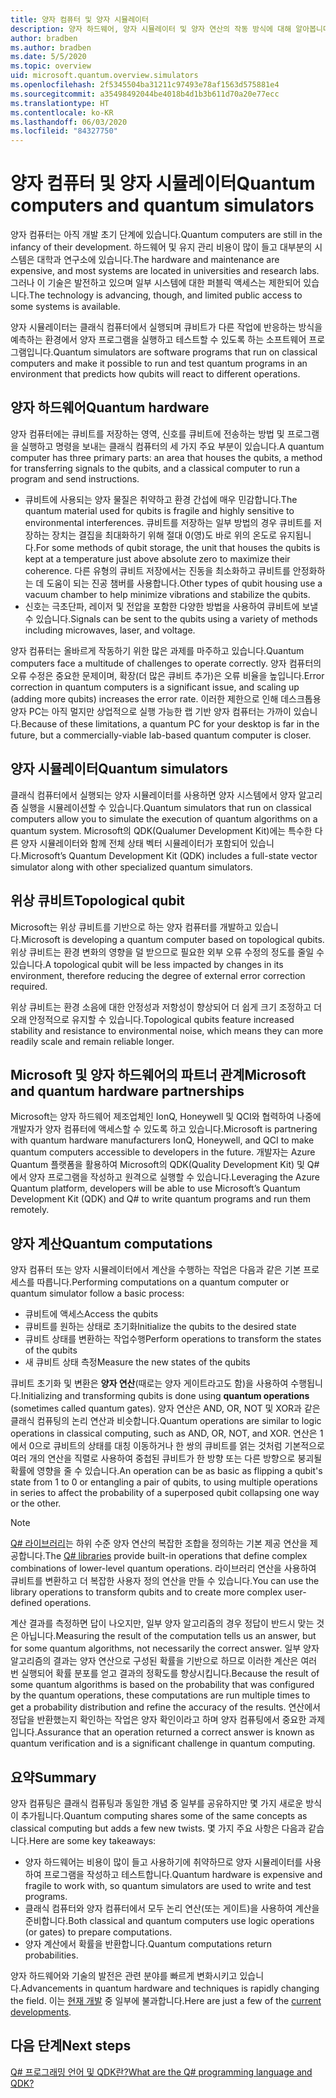 ```yaml
---
title: 양자 컴퓨터 및 양자 시뮬레이터
description: 양자 하드웨어, 양자 시뮬레이터 및 양자 연산의 작동 방식에 대해 알아봅니다.
author: bradben
ms.author: bradben
ms.date: 5/5/2020
ms.topic: overview
uid: microsoft.quantum.overview.simulators
ms.openlocfilehash: 2f5345504ba31211c97493e78af1563d575881e4
ms.sourcegitcommit: a35498492044be4018b4d1b3b611d70a20e77ecc
ms.translationtype: HT
ms.contentlocale: ko-KR
ms.lasthandoff: 06/03/2020
ms.locfileid: "84327750"
---
```

# <a name="quantum-computers-and-quantum-simulators"></a><span data-ttu-id="f4e3d-103">양자 컴퓨터 및 양자 시뮬레이터</span><span class="sxs-lookup"><span data-stu-id="f4e3d-103">Quantum computers and quantum simulators</span></span>

<span data-ttu-id="f4e3d-104">양자 컴퓨터는 아직 개발 초기 단계에 있습니다.</span><span class="sxs-lookup"><span data-stu-id="f4e3d-104">Quantum computers are still in the infancy of their development.</span></span> <span data-ttu-id="f4e3d-105">하드웨어 및 유지 관리 비용이 많이 들고 대부분의 시스템은 대학과 연구소에 있습니다.</span><span class="sxs-lookup"><span data-stu-id="f4e3d-105">The hardware and maintenance are expensive, and most systems are located in universities and research labs.</span></span> <span data-ttu-id="f4e3d-106">그러나 이 기술은 발전하고 있으며 일부 시스템에 대한 퍼블릭 액세스는 제한되어 있습니다.</span><span class="sxs-lookup"><span data-stu-id="f4e3d-106">The technology is advancing, though, and limited public access to some systems is available.</span></span>

<span data-ttu-id="f4e3d-107">양자 시뮬레이터는 클래식 컴퓨터에서 실행되며 큐비트가 다른 작업에 반응하는 방식을 예측하는 환경에서 양자 프로그램을 실행하고 테스트할 수 있도록 하는 소프트웨어 프로그램입니다.</span><span class="sxs-lookup"><span data-stu-id="f4e3d-107">Quantum simulators are software programs that run on classical computers and make it possible to run and test quantum programs in an environment that predicts how qubits will react to different operations.</span></span>

## <a name="quantum-hardware"></a><span data-ttu-id="f4e3d-108">양자 하드웨어</span><span class="sxs-lookup"><span data-stu-id="f4e3d-108">Quantum hardware</span></span>

<span data-ttu-id="f4e3d-109">양자 컴퓨터에는 큐비트를 저장하는 영역, 신호를 큐비트에 전송하는 방법 및 프로그램을 실행하고 명령을 보내는 클래식 컴퓨터의 세 가지 주요 부분이 있습니다.</span><span class="sxs-lookup"><span data-stu-id="f4e3d-109">A quantum computer has three primary parts: an area that houses the qubits, a method for transferring signals to the qubits, and a classical computer to run a program and send instructions.</span></span>

- <span data-ttu-id="f4e3d-110">큐비트에 사용되는 양자 물질은 취약하고 환경 간섭에 매우 민감합니다.</span><span class="sxs-lookup"><span data-stu-id="f4e3d-110">The quantum material used for qubits is fragile and highly sensitive to environmental interferences.</span></span> <span data-ttu-id="f4e3d-111">큐비트를 저장하는 일부 방법의 경우 큐비트를 저장하는 장치는 결집을 최대화하기 위해 절대 0(영)도 바로 위의 온도로 유지됩니다.</span><span class="sxs-lookup"><span data-stu-id="f4e3d-111">For some methods of qubit storage, the unit that houses the qubits is kept at a temperature just above absolute zero to maximize their coherence.</span></span> <span data-ttu-id="f4e3d-112">다른 유형의 큐비트 저장에서는 진동을 최소화하고 큐비트를 안정화하는 데 도움이 되는 진공 챔버를 사용합니다.</span><span class="sxs-lookup"><span data-stu-id="f4e3d-112">Other types of qubit housing use a vacuum chamber to help minimize vibrations and stabilize the qubits.</span></span>  
- <span data-ttu-id="f4e3d-113">신호는 극초단파, 레이저 및 전압을 포함한 다양한 방법을 사용하여 큐비트에 보낼 수 있습니다.</span><span class="sxs-lookup"><span data-stu-id="f4e3d-113">Signals can be sent to the qubits using a variety of methods including microwaves, laser, and voltage.</span></span>

<span data-ttu-id="f4e3d-114">양자 컴퓨터는 올바르게 작동하기 위한 많은 과제를 마주하고 있습니다.</span><span class="sxs-lookup"><span data-stu-id="f4e3d-114">Quantum computers face a multitude of challenges to operate correctly.</span></span> <span data-ttu-id="f4e3d-115">양자 컴퓨터의 오류 수정은 중요한 문제이며, 확장(더 많은 큐비트 추가)은 오류 비율을 높입니다.</span><span class="sxs-lookup"><span data-stu-id="f4e3d-115">Error correction in quantum computers is a significant issue, and scaling up (adding more qubits) increases the error rate.</span></span> <span data-ttu-id="f4e3d-116">이러한 제한으로 인해 데스크톱용 양자 PC는 아직 멀지만 상업적으로 실행 가능한 랩 기반 양자 컴퓨터는 가까이 있습니다.</span><span class="sxs-lookup"><span data-stu-id="f4e3d-116">Because of these limitations, a quantum PC for your desktop is far in the future, but a commercially-viable lab-based quantum computer is closer.</span></span>

## <a name="quantum-simulators"></a><span data-ttu-id="f4e3d-117">양자 시뮬레이터</span><span class="sxs-lookup"><span data-stu-id="f4e3d-117">Quantum simulators</span></span>

<span data-ttu-id="f4e3d-118">클래식 컴퓨터에서 실행되는 양자 시뮬레이터를 사용하면 양자 시스템에서 양자 알고리즘 실행을 시뮬레이션할 수 있습니다.</span><span class="sxs-lookup"><span data-stu-id="f4e3d-118">Quantum simulators that run on classical computers allow you to simulate the execution of quantum algorithms on a quantum system.</span></span>  <span data-ttu-id="f4e3d-119">Microsoft의 QDK(Qualumer Development Kit)에는 특수한 다른 양자 시뮬레이터와 함께 전체 상태 벡터 시뮬레이터가 포함되어 있습니다.</span><span class="sxs-lookup"><span data-stu-id="f4e3d-119">Microsoft’s Quantum Development Kit (QDK) includes a full-state vector simulator along with other specialized quantum simulators.</span></span>

## <a name="topological-qubit"></a><span data-ttu-id="f4e3d-120">위상 큐비트</span><span class="sxs-lookup"><span data-stu-id="f4e3d-120">Topological qubit</span></span>

<span data-ttu-id="f4e3d-121">Microsoft는 위상 큐비트를 기반으로 하는 양자 컴퓨터를 개발하고 있습니다.</span><span class="sxs-lookup"><span data-stu-id="f4e3d-121">Microsoft is developing a quantum computer based on topological qubits.</span></span> <span data-ttu-id="f4e3d-122">위상 큐비트는 환경 변화의 영향을 덜 받으므로 필요한 외부 오류 수정의 정도를 줄일 수 있습니다.</span><span class="sxs-lookup"><span data-stu-id="f4e3d-122">A topological qubit will be less impacted by changes in its environment, therefore reducing the degree of external error correction required.</span></span>

<span data-ttu-id="f4e3d-123">위상 큐비트는 환경 소음에 대한 안정성과 저항성이 향상되어 더 쉽게 크기 조정하고 더 오래 안정적으로 유지할 수 있습니다.</span><span class="sxs-lookup"><span data-stu-id="f4e3d-123">Topological qubits feature increased stability and resistance to environmental noise, which means they can more readily scale and remain reliable longer.</span></span>

## <a name="microsoft-and-quantum-hardware-partnerships"></a><span data-ttu-id="f4e3d-124">Microsoft 및 양자 하드웨어의 파트너 관계</span><span class="sxs-lookup"><span data-stu-id="f4e3d-124">Microsoft and quantum hardware partnerships</span></span>

<span data-ttu-id="f4e3d-125">Microsoft는 양자 하드웨어 제조업체인 IonQ, Honeywell 및 QCI와 협력하여 나중에 개발자가 양자 컴퓨터에 액세스할 수 있도록 하고 있습니다.</span><span class="sxs-lookup"><span data-stu-id="f4e3d-125">Microsoft is partnering with quantum hardware manufacturers IonQ, Honeywell, and QCI to make quantum computers accessible to developers in the future.</span></span> <span data-ttu-id="f4e3d-126">개발자는 Azure Quantum 플랫폼을 활용하여 Microsoft의 QDK(Quality Development Kit) 및 Q#에서 양자 프로그램을 작성하고 원격으로 실행할 수 있습니다.</span><span class="sxs-lookup"><span data-stu-id="f4e3d-126">Leveraging the Azure Quantum platform, developers will be able to use Microsoft’s Quantum Development Kit (QDK) and Q# to write quantum programs and run them remotely.</span></span>

## <a name="quantum-computations"></a><span data-ttu-id="f4e3d-127">양자 계산</span><span class="sxs-lookup"><span data-stu-id="f4e3d-127">Quantum computations</span></span>

<span data-ttu-id="f4e3d-128">양자 컴퓨터 또는 양자 시뮬레이터에서 계산을 수행하는 작업은 다음과 같은 기본 프로세스를 따릅니다.</span><span class="sxs-lookup"><span data-stu-id="f4e3d-128">Performing computations on a quantum computer or quantum simulator follow a basic process:</span></span>

- <span data-ttu-id="f4e3d-129">큐비트에 액세스</span><span class="sxs-lookup"><span data-stu-id="f4e3d-129">Access the qubits</span></span>
- <span data-ttu-id="f4e3d-130">큐비트를 원하는 상태로 초기화</span><span class="sxs-lookup"><span data-stu-id="f4e3d-130">Initialize the qubits to the desired state</span></span>
- <span data-ttu-id="f4e3d-131">큐비트 상태를 변환하는 작업수행</span><span class="sxs-lookup"><span data-stu-id="f4e3d-131">Perform operations to transform the states of the qubits</span></span>
- <span data-ttu-id="f4e3d-132">새 큐비트 상태 측정</span><span class="sxs-lookup"><span data-stu-id="f4e3d-132">Measure the new states of the qubits</span></span>

<span data-ttu-id="f4e3d-133">큐비트 초기화 및 변환은 **양자 연산**(때로는 양자 게이트라고도 함)을 사용하여 수행됩니다.</span><span class="sxs-lookup"><span data-stu-id="f4e3d-133">Initializing and transforming qubits is done using **quantum operations** (sometimes called quantum gates).</span></span> <span data-ttu-id="f4e3d-134">양자 연산은 AND, OR, NOT 및 XOR과 같은 클래식 컴퓨팅의 논리 연산과 비슷합니다.</span><span class="sxs-lookup"><span data-stu-id="f4e3d-134">Quantum operations are similar to logic operations in classical computing, such as AND, OR, NOT, and XOR.</span></span> <span data-ttu-id="f4e3d-135">연산은 1에서 0으로 큐비트의 상태를 대칭 이동하거나 한 쌍의 큐비트를 얽는 것처럼 기본적으로 여러 개의 연산을 직렬로 사용하여 중첩된 큐비트가 한 방향 또는 다른 방향으로 붕괴될 확률에 영향을 줄 수 있습니다.</span><span class="sxs-lookup"><span data-stu-id="f4e3d-135">An operation can be as basic as flipping a qubit's state from 1 to 0 or entangling a pair of qubits, to using multiple operations in series to affect the probability of a superposed qubit collapsing one way or the other.</span></span>

> [!NOTE] 
> <span data-ttu-id="f4e3d-136">[Q# 라이브러리](xref:microsoft.quantum.libraries)는 하위 수준 양자 연산의 복잡한 조합을 정의하는 기본 제공 연산을 제공합니다.</span><span class="sxs-lookup"><span data-stu-id="f4e3d-136">The [Q# libraries](xref:microsoft.quantum.libraries) provide built-in operations that define complex combinations of lower-level quantum operations.</span></span> <span data-ttu-id="f4e3d-137">라이브러리 연산을 사용하여 큐비트를 변환하고 더 복잡한 사용자 정의 연산을 만들 수 있습니다.</span><span class="sxs-lookup"><span data-stu-id="f4e3d-137">You can use the library operations to transform qubits and to create more complex user-defined operations.</span></span>  

<span data-ttu-id="f4e3d-138">계산 결과를 측정하면 답이 나오지만, 일부 양자 알고리즘의 경우 정답이 반드시 맞는 것은 아닙니다.</span><span class="sxs-lookup"><span data-stu-id="f4e3d-138">Measuring the result of the computation tells us an answer, but for some quantum algorithms, not necessarily the correct answer.</span></span> <span data-ttu-id="f4e3d-139">일부 양자 알고리즘의 결과는 양자 연산으로 구성된 확률을 기반으로 하므로 이러한 계산은 여러 번 실행되어 확률 분포를 얻고 결과의 정확도를 향상시킵니다.</span><span class="sxs-lookup"><span data-stu-id="f4e3d-139">Because the result of some quantum algorithms is based on the probability that was configured by the quantum operations, these computations are run multiple times to get a probability distribution and refine the accuracy of the results.</span></span>  <span data-ttu-id="f4e3d-140">연산에서 정답을 반환했는지 확인하는 작업은 양자 확인이라고 하며 양자 컴퓨팅에서 중요한 과제입니다.</span><span class="sxs-lookup"><span data-stu-id="f4e3d-140">Assurance that an operation returned a correct answer is known as quantum verification and is a significant challenge in quantum computing.</span></span>

## <a name="summary"></a><span data-ttu-id="f4e3d-141">요약</span><span class="sxs-lookup"><span data-stu-id="f4e3d-141">Summary</span></span>

<span data-ttu-id="f4e3d-142">양자 컴퓨팅은 클래식 컴퓨팅과 동일한 개념 중 일부를 공유하지만 몇 가지 새로운 방식이 추가됩니다.</span><span class="sxs-lookup"><span data-stu-id="f4e3d-142">Quantum computing shares some of the same concepts as classical computing but adds a few new twists.</span></span> <span data-ttu-id="f4e3d-143">몇 가지 주요 사항은 다음과 같습니다.</span><span class="sxs-lookup"><span data-stu-id="f4e3d-143">Here are some key takeaways:</span></span>

- <span data-ttu-id="f4e3d-144">양자 하드웨어는 비용이 많이 들고 사용하기에 취약하므로 양자 시뮬레이터를 사용하여 프로그램을 작성하고 테스트합니다.</span><span class="sxs-lookup"><span data-stu-id="f4e3d-144">Quantum hardware is expensive and fragile to work with, so quantum simulators are used to write and test programs.</span></span>
- <span data-ttu-id="f4e3d-145">클래식 컴퓨터와 양자 컴퓨터에서 모두 논리 연산(또는 게이트)을 사용하여 계산을 준비합니다.</span><span class="sxs-lookup"><span data-stu-id="f4e3d-145">Both classical and quantum computers use logic operations (or gates) to prepare computations.</span></span>
- <span data-ttu-id="f4e3d-146">양자 계산에서 확률을 반환합니다.</span><span class="sxs-lookup"><span data-stu-id="f4e3d-146">Quantum computations return probabilities.</span></span>

<span data-ttu-id="f4e3d-147">양자 하드웨어와 기술의 발전은 관련 분야를 빠르게 변화시키고 있습니다.</span><span class="sxs-lookup"><span data-stu-id="f4e3d-147">Advancements in quantum hardware and techniques is rapidly changing the field.</span></span> <span data-ttu-id="f4e3d-148">이는 [현재 개발](https://phys.org/search/?search=quantum+computer&s=0) 중 일부에 불과합니다.</span><span class="sxs-lookup"><span data-stu-id="f4e3d-148">Here are just a few of the [current developments](https://phys.org/search/?search=quantum+computer&s=0).</span></span>

## <a name="next-steps"></a><span data-ttu-id="f4e3d-149">다음 단계</span><span class="sxs-lookup"><span data-stu-id="f4e3d-149">Next steps</span></span>

[<span data-ttu-id="f4e3d-150">Q# 프로그래밍 언어 및 QDK란?</span><span class="sxs-lookup"><span data-stu-id="f4e3d-150">What are the Q# programming language and QDK?</span></span>](xref:microsoft.quantum.overview.q-sharp)
